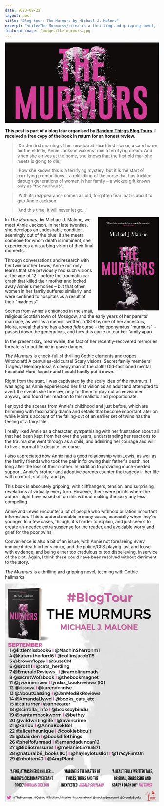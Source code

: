 ```yaml
---
date: 2023-09-22
layout: post
title: "Blog tour: The Murmurs by Michael J. Malone"
excerpt: "<cite>The Murmurs</cite> is a thrilling and gripping novel, teeming with Gothic hallmarks."
featured-image: /images/the-murmurs.jpg
---
```


![The Murmurs](/images/the-murmurs.jpg)

**This post is part of a blog tour organised by [Random Things Blog Tours](http://randomthingsthroughmyletterbox.blogspot.com/p/services-to-publishers-authors-blog.html). I received a free copy of the book in return for an honest review.**

> 'On the first morning of her new job at Heartfield House, a care home for the elderly, Annie Jackson wakens from a terrifying dream. And when she arrives at the home, she knows that the first old man she meets is going to die.

> 'How she knows this is a terrifying mystery, but it is the start of horrifying premonitions... a rekindling of the curse that has trickled through generations of women in her family &ndash; a wicked gift known only as "the murmurs"...

> 'With its reappearance comes an old, forgotten fear that is about to grip Annie Jackson.

> 'And this time, it will never let go...'

<img src="/images/the-murmurs-200.jpg" alt="The Murmurs" style="float: right; margin-bottom: 10px; margin-left: 10px;">

In <cite>The Murmurs</cite>, by Michael J. Malone, we meet Annie Jackson. In her late twenties, she develops an undesirable condition, seemingly out of the blue: if she meets someone for whom death is imminent, she experiences a disturbing vision of their final moments.

Through conversations and research with her twin brother Lewis, Annie not only learns that she previously had such visions at the age of 12 &ndash; before the traumatic car crash that killed their mother and locked away Annie's memories &ndash; but that other women in her family suffered similarly, and were confined to hospitals as a result of their "madness".

Scenes from Annie's childhood in the small, religious Scottish town of Mossgow, and the early years of her parents' marriage, as well as a memoir written in 1818 by one of her ancestors, Moira, reveal that she has a *bona fide* curse &ndash; the eponymous "murmurs" &ndash; passed down the generations, and how this came to tear her family apart.

In the present day, meanwhile, the fact of her recently-recovered memories threatens to put Annie in grave danger.

<cite>The Murmurs</cite> is chock-full of thrilling Gothic elements and tropes. Witchcraft! A centuries-old curse! Scary visions! Secret family members! Tragedy! Memory loss! A creepy man of the cloth! Old-fashioned mental hospitals! Hard-faced nuns! I could hardly put it down.

Right from the start, I was captivated by the scary idea of the murmurs. I was agog as Annie experienced her first vision as an adult and attempted to avert the events she foresaw, only for them to play out as envisioned anyway, and found her reaction to this realistic and proportionate.

I enjoyed the scenes from Annie's childhood and just before, which are brimming with fascinating drama and details that become important later on, while Moira's account of the falling-out of an earlier set of twins has the feeling of a fairy tale.

I really liked Annie as a character, sympathising with her frustration about all that had been kept from her over the years, understanding her reactions to the trauma she went through as a child, and admiring her courage and will to live a normal life despite her curse.

I also appreciated how Annie had a good relationship with Lewis, as well as the family friends who took the pair in following their father's death, not long after the loss of their mother. In addition to providing much-needed support, Annie's brother and adoptive parents counter the tragedy in her life with comfort, stability, and joy.

This book is absolutely gripping, with cliffhangers, tension, and surprising revelations at virtually every turn. However, there were points where the author might have eased off on this without making the story any less compelling.

Annie and Lewis encounter a lot of people who withhold or ration important information. This is understandable in many cases, especially when they're younger. In a few cases, though, it's harder to explain, and just seems to create un-needed extra suspense for the reader, and avoidable worry and grief for the poor twins.

Convenience is also a bit of an issue, with Annie not foreseeing *every* imminent death in her vicinity, and the police/CPS playing fast and loose with evidence, and being either too credulous or too disbelieving, in service of the plot. Again, I think these could have been resolved without detriment to the story.

<cite>The Murmurs</cite> is a thrilling and gripping novel, teeming with Gothic hallmarks.

![The Murmurs blog tour banner](/images/the-murmurs-banner.jpg)